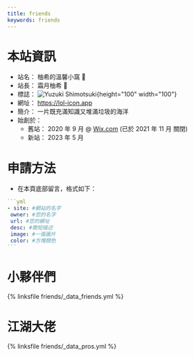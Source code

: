 ```yaml
---
title: friends
keywords: friends
---
```


# 本站資訊
- 站名： 柚希的溫馨小窩 🍊
- 站長： 霜月柚希 🍊
- 標誌： ![Yuzuki Shimotsuki](https://lol-icon.app/assets/avatar.webp){height="100" width="100"}
- 網址： https://lol-icon.app
- 簡介： 一片既充滿知識又堆滿垃圾的海洋
- 始創於： 
  - 舊站： 2020 年 9 月 @ [Wix.com](https://www.wix.com/) (已於 2021 年 11 月 關閉)
  - 新站： 2023 年 5 月

# 申請方法
- 在本頁底部留言，格式如下：

~~~yml
```yml
- site: #網站的名字
 owner: #您的名字
 url: #您的網址
 desc: #簡短描述
 image: #一張圖片
 color: #方塊顏色
```
~~~

# 小夥伴們
{% linksfile friends/_data_friends.yml %}

# 江湖大佬
{% linksfile friends/_data_pros.yml %}
